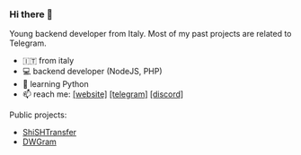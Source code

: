 ### Hi there 👋
Young backend developer from Italy. Most of my past projects are related to Telegram.
- 🇮🇹 from italy
- 💻 backend developer (NodeJS, PHP)
- 🐍 learning Python
- 📫 reach me: [\[website\]](https://shish.cat) [\[telegram\]](https://t.me/shishcat) [\[discord\]](https://discord.gg/5ffUy93Cs8)

Public projects: 
- [ShiSHTransfer](https://github.com/shishcat/ShiSHTransfer)
- [DWGram](https://github.com/ShiSHcat/dwgram-public)

